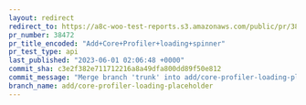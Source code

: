```yaml
---
layout: redirect
redirect_to: https://a8c-woo-test-reports.s3.amazonaws.com/public/pr/38472/api/index.html
pr_number: 38472
pr_title_encoded: "Add+Core+Profiler+loading+spinner"
pr_test_type: api
last_published: "2023-06-01 02:06:48 +0000"
commit_sha: c3e2f382e711712216a8a49dfa800dd89f50e812
commit_message: "Merge branch 'trunk' into add/core-profiler-loading-placeholder"
branch_name: add/core-profiler-loading-placeholder
---
```

